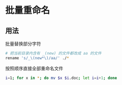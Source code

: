 # 批量重命名

## 用法

批量替换部分字符

```sh
# 把当前目录内含有 _(new) 的文件都改成 aa 的文件
rename 's/_\(new*\)/aa/' ./*
```

按照顺序直接全部重命名文件

```sh
i=1; for x in *; do mv $x $i.doc; let i=i+1; done
```
